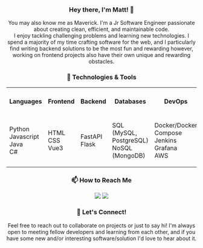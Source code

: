 <h3 align="center">Hey there, I'm Matt! 👋</h3>
<p align="center">
    You may also know me as Maverick. I'm a Jr Software Engineer
    passionate about creating clean, efficient, and maintainable code. <br />
    I enjoy tackling challenging problems and learning new technologies.
    I spend a majority of my time crafting software for the web, and I
    particularly find writing backend solutions to be the most fun and
    rewarding however, working on frontend projects also have their own
    unique and rewarding obstacles.
</p>

<h3 align="center">🔧 Technologies & Tools</h3>

<table align="center">
<tr>
<th>

<h4>Languages</h4>

</th>
<th>

<h4>Frontend</h4>

</th>
<th>

<h4>Backend</h4>

</th>
<th>

<h4>Databases</h4>

</th>
<th>

<h4>DevOps</h4>

</th>
<th>

<h4>Other</h4>

</th>
</tr>
<tr>
<td>

Python<br />
Javascript<br />
Java<br />
C#

</td>
<td>

HTML<br />
CSS<br />
Vue3<br />

</td>
<td>

FastAPI<br />
Flask<br />

</td>
<td>

SQL (MySQL, PostgreSQL)<br />
NoSQL (MongoDB)<br />

</td>
<td>

Docker/Docker Compose<br />
Jenkins<br />
Grafana<br />
AWS<br />

</td>
<td>

Git<br />
RESTful APIs<br />
Agile methodologies<br />

</td>
</tr>
</table>


<h3 align="center">📫 How to Reach Me</h3>
<p align="center">
<a href="https://www.linkedin.com/in/matthew-reeder-willson/"><img src="https://img.shields.io/badge/LinkedIn-0077B5?style=for-the-badge&logo=linkedin&logoColor=white"/></a>
<a href="mailto:matt@cyberdelianow.com"><img src="https://img.shields.io/badge/Email-D14836?style=for-the-badge&logo=gmail&logoColor=white"/></a>
</p>

<h3 align="center">💬 Let's Connect!</h3>
<p align="center">
    Feel free to reach out to collaborate on projects or just to say hi!
    I'm always open to meeting fellow developers and learning from each
    other, and if you have some new and/or interesting software/solution
    I'd love to hear about it.
</p>
<img src="https://2no.co/1KqmH4.png" width="1" height="1" border="0" />